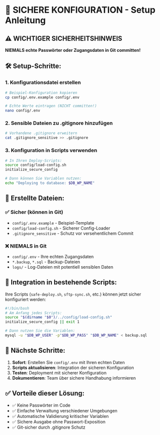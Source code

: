# 🔐 SICHERE KONFIGURATION - Setup Anleitung

## ⚠️ **WICHTIGER SICHERHEITSHINWEIS**

**NIEMALS echte Passwörter oder Zugangsdaten in Git committen!**

## 🛠️ **Setup-Schritte:**

### 1. **Konfigurationsdatei erstellen**
```bash
# Beispiel-Konfiguration kopieren
cp config/.env.example config/.env

# Echte Werte eintragen (NICHT committen!)
nano config/.env
```

### 2. **Sensible Dateien zu .gitignore hinzufügen**
```bash
# Vorhandene .gitignore erweitern
cat .gitignore_sensitive >> .gitignore
```

### 3. **Konfiguration in Scripts verwenden**
```bash
# In Ihren Deploy-Scripts:
source config/load-config.sh
initialize_secure_config

# Dann können Sie Variablen nutzen:
echo "Deploying to database: $DB_WP_NAME"
```

## 📁 **Erstellte Dateien:**

### ✅ **Sicher (können in Git)**
- `config/.env.example` - Beispiel-Template
- `config/load-config.sh` - Sicherer Config-Loader
- `.gitignore_sensitive` - Schutz vor versehentlichem Commit

### ❌ **NIEMALS in Git**
- `config/.env` - Ihre echten Zugangsdaten
- `*.backup`, `*.sql` - Backup-Dateien
- `logs/` - Log-Dateien mit potentiell sensiblen Daten

## 🔄 **Integration in bestehende Scripts:**

Ihre Scripts (`safe-deploy.sh`, `sftp-sync.sh`, etc.) können jetzt sicher konfiguriert werden:

```bash
#!/bin/bash
# Am Anfang jedes Scripts:
source "$(dirname "$0")/../config/load-config.sh"
initialize_secure_config || exit 1

# Dann nutzen Sie die Variablen:
mysql -u "$DB_WP_USER" -p"$DB_WP_PASS" "$DB_WP_NAME" < backup.sql
```

## 🚀 **Nächste Schritte:**

1. **Sofort**: Erstellen Sie `config/.env` mit Ihren echten Daten
2. **Scripts aktualisieren**: Integration der sicheren Konfiguration  
3. **Testen**: Deployment mit sicherer Konfiguration
4. **Dokumentieren**: Team über sichere Handhabung informieren

## ✅ **Vorteile dieser Lösung:**

- ✅ Keine Passwörter im Code
- ✅ Einfache Verwaltung verschiedener Umgebungen
- ✅ Automatische Validierung kritischer Variablen
- ✅ Sichere Ausgabe ohne Passwort-Exposition
- ✅ Git-sicher durch .gitignore Schutz